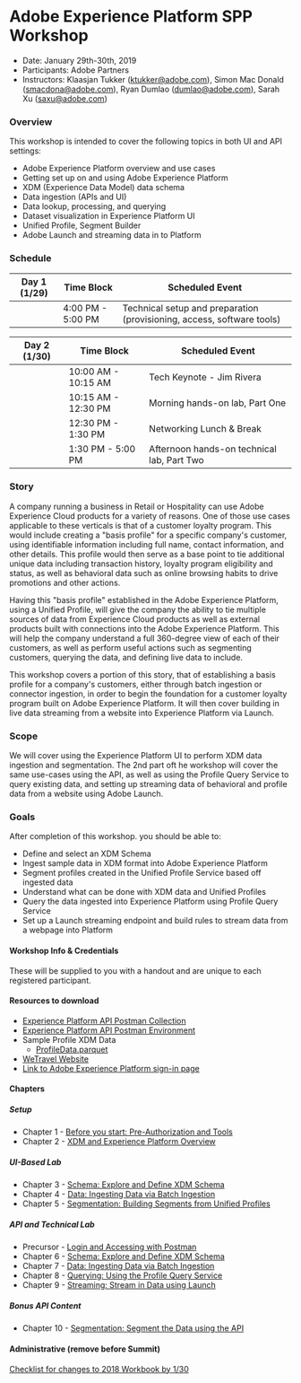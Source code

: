 # Adobe Experience Platform SPP Workshop

- Date: January 29th-30th, 2019
- Participants: Adobe Partners
- Instructors: Klaasjan Tukker (ktukker@adobe.com), Simon Mac Donald (smacdona@adobe.com), Ryan Dumlao (dumlao@adobe.com), Sarah Xu (saxu@adobe.com)

### Overview

This workshop is intended to cover the following topics in both UI and API settings:

- Adobe Experience Platform overview and use cases
- Getting set up on and using Adobe Experience Platform
- XDM (Experience Data Model) data schema
- Data ingestion (APIs and UI)
- Data lookup, processing, and querying
- Dataset visualization in Experience Platform UI
- Unified Profile, Segment Builder
- Adobe Launch and streaming data in to Platform

### Schedule

| Day 1 (1/29) | Time Block        | Scheduled Event                                                        |
| ------------ | ----------------- | ---------------------------------------------------------------------- |
|              | 4:00 PM - 5:00 PM | Technical setup and preparation (provisioning, access, software tools) |

| Day 2 (1/30) | Time Block          | Scheduled Event                            |
| ------------ | ------------------- | ------------------------------------------ |
|              | 10:00 AM - 10:15 AM | Tech Keynote - Jim Rivera                  |
|              | 10:15 AM - 12:30 PM | Morning hands-on lab, Part One             |
|              | 12:30 PM - 1:30 PM  | Networking Lunch & Break                   |
|              | 1:30 PM - 5:00 PM   | Afternoon hands-on technical lab, Part Two |

### Story

A company running a business in Retail or Hospitality can use Adobe Experience Cloud products for a variety of reasons. One of those use cases applicable to these verticals is that of a customer loyalty program. This would include creating a "basis profile" for a specific company's customer, using identifiable information including full name, contact information, and other details. This profile would then serve as a base point to tie additional unique data including transaction history, loyalty program eligibility and status, as well as behavioral data such as online browsing habits to drive promotions and other actions.

Having this "basis profile" established in the Adobe Experience Platform, using a Unified Profile, will give the company the ability to tie multiple sources of data from Experience Cloud products as well as external products built with connections into the Adobe Experience Platform. This will help the company understand a full 360-degree view of each of their customers, as well as perform useful actions such as segmenting customers, querying the data, and defining live data to include.

This workshop covers a portion of this story, that of establishing a basis profile for a company's customers, either through batch ingestion or connector ingestion, in order to begin the foundation for a customer loyalty program built on Adobe Experience Platform. It will then cover building in live data streaming from a website into Experience Platform via Launch.

### Scope

We will cover using the Experience Platform UI to perform XDM data ingestion and segmentation. The 2nd part oft he workshop will cover the same use-cases using the API, as well as using the Profile Query Service to query existing data, and setting up streaming data of behavioral and profile data from a website using Adobe Launch.

### Goals

After completion of this workshop. you should be able to:

- Define and select an XDM Schema
- Ingest sample data in XDM format into Adobe Experience Platform
- Segment profiles created in the Unified Profile Service based off ingested data
- Understand what can be done with XDM data and Unified Profiles
- Query the data ingested into Experience Platform using Profile Query Service
- Set up a Launch streaming endpoint and build rules to stream data from a webpage into Platform

#### Workshop Info & Credentials

These will be supplied to you with a handout and are unique to each registered participant.

#### Resources to download

- [Experience Platform API Postman Collection](postman/PlatformSupport.postman_collection.json)
- [Experience Platform API Postman Environment](postman/PlatformSupport.postman_environment.json)
- Sample Profile XDM Data
  - [ProfileData.parquet](data/ProfileDataSample.parquet)
- [WeTravel Website](data/WeTravel-local.zip)
- [Link to Adobe Experience Platform sign-in page](https://platform.adobe.com)

#### Chapters

##### Setup

- Chapter 1 - [Before you start: Pre-Authorization and Tools](chapters/chapter-1.md)
- Chapter 2 - [XDM and Experience Platform Overview](chapters/chapter-2.md)

##### UI-Based Lab

- Chapter 3 - [Schema: Explore and Define XDM Schema](chapters/chapter-3.md)
- Chapter 4 - [Data: Ingesting Data via Batch Ingestion](chapters/chapter-4.md)
- Chapter 5 - [Segmentation: Building Segments from Unified Profiles](chapters/chapter-5.md)

##### API and Technical Lab

- Precursor - [Login and Accessing with Postman](chapters/chapter-6-precursor.md)
- Chapter 6 - [Schema: Explore and Define XDM Schema](chapters/chapter-6.md)
- Chapter 7 - [Data: Ingesting Data via Batch Ingestion](chapters/chapter-7.md)
- Chapter 8 - [Querying: Using the Profile Query Service](chapters/chapter-8.md)
- Chapter 9 - [Streaming: Stream in Data using Launch](chapters/chapter-9.md)

##### Bonus API Content

- Chapter 10 - [Segmentation: Segment the Data using the API](chapters/chapter-10.md)

#### Administrative (remove before Summit)

[Checklist for changes to 2018 Workbook by 1/30](new-layout.md)
